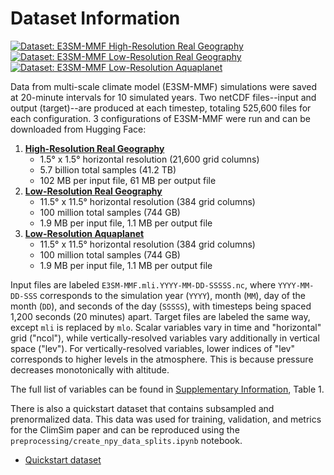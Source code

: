 # Dataset Information

[![Dataset: E3SM-MMF High-Resolution Real Geography](https://img.shields.io/badge/Dataset-%20High%20Resolution%20Real%20Geography-yellow?logo=🤗&style=flat-square)](https://huggingface.co/datasets/LEAP/ClimSim_high-res)
[![Dataset: E3SM-MMF Low-Resolution Real Geography](https://img.shields.io/badge/Dataset-%20Low%20Resolution%20Real%20Geography-yellow?logo=🤗&style=flat-square)](https://huggingface.co/datasets/LEAP/ClimSim_low-res)
[![Dataset: E3SM-MMF Low-Resolution Aquaplanet](https://img.shields.io/badge/Dataset-%20Low%20Resolution%20Aquaplanet-yellow?logo=🤗&style=flat-square)](https://huggingface.co/datasets/LEAP/ClimSim_low-res_aqua-planet)


Data from multi-scale climate model (E3SM-MMF) simulations were saved at 20-minute intervals for 10 simulated years. Two netCDF files--input and output (target)--are produced at each timestep, totaling 525,600 files for each configuration. 3 configurations of E3SM-MMF were run and can be downloaded from Hugging Face:

1. [**High-Resolution Real Geography**](https://huggingface.co/datasets/LEAP/ClimSim_high-res)
    - 1.5&deg; x 1.5&deg; horizontal resolution (21,600 grid columns)
    - 5.7 billion total samples (41.2 TB)
    - 102 MB per input file, 61 MB per output file
2. [**Low-Resolution Real Geography**](https://huggingface.co/datasets/LEAP/ClimSim_low-res)
    - 11.5&deg; x 11.5&deg; horizontal resolution (384 grid columns)
    - 100 million total samples (744 GB)
    - 1.9 MB per input file, 1.1 MB per output file
3. [**Low-Resolution Aquaplanet**](https://huggingface.co/datasets/LEAP/ClimSim_low-res_aqua-planet)
    - 11.5&deg; x 11.5&deg; horizontal resolution (384 grid columns)
    - 100 million total samples (744 GB)
    - 1.9 MB per input file, 1.1 MB per output file

Input files are labeled ```E3SM-MMF.mli.YYYY-MM-DD-SSSSS.nc```, where ```YYYY-MM-DD-SSS``` corresponds to the simulation year (```YYYY```), month (``MM``), day of the month (``DD``), and seconds of the day (```SSSSS```), with timesteps being spaced 1,200 seconds (20 minutes) apart. Target files are labeled the same way, except ```mli``` is replaced by ```mlo```. 
Scalar variables vary in time and "horizontal" grid ("ncol"), while vertically-resolved variables vary additionally in vertical space ("lev").  For vertically-resolved variables, lower indices of "lev" corresponds to higher levels in the atmosphere. This is because pressure decreases monotonically with altitude.   

The full list of variables can be found in [Supplementary Information](https://arxiv.org/pdf/2306.08754.pdf), Table 1.

There is also a quickstart dataset that contains subsampled and prenormalized data. This data was used for training, validation, and metrics for the ClimSim paper and can be reproduced using the ```preprocessing/create_npy_data_splits.ipynb``` notebook.
- [Quickstart dataset](https://huggingface.co/datasets/LEAP/subsampled_low_res)


